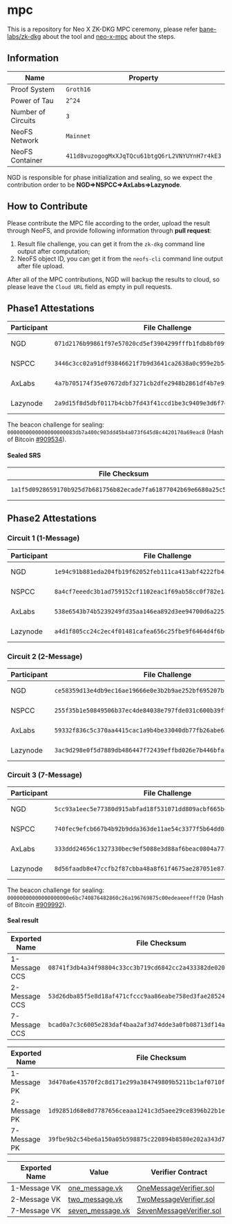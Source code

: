 # mpc

This is a repository for Neo X ZK-DKG MPC ceremony, please refer [bane-labs/zk-dkg](https://github.com/bane-labs/zk-dkg) about the tool and [neo-x-mpc](https://github.com/bane-labs/zk-dkg/blob/main/neo-x-mpc.md) about the steps.

## Information

|Name              |Property                                      |
|------------------|----------------------------------------------|
|Proof System      |`Groth16`                                     |
|Power of Tau      |`2^24`                                        |
|Number of Circuits|`3`                                           |
|NeoFS Network     |`Mainnet`                                     |
|NeoFS Container   |`411d8vuzogogMxXJqTQcu61btgQ6rL2VNYUYnH7r4kE3`|

NGD is responsible for phase initialization and sealing, so we expect the contribution order to be **NGD=>NSPCC=>AxLabs=>Lazynode**.

## How to Contribute

Please contribute the MPC file according to the order, upload the result through NeoFS, and provide following information through **pull request**:

1. Result file challenge, you can get it from the `zk-dkg` command line output after computation;
2. NeoFS object ID, you can get it from the `neofs-cli` command line output after file upload.

After all of the MPC contributions, NGD will backup the results to cloud, so please leave the `Cloud URL` field as empty in pull requests.

## Phase1 Attestations

|Participant|File Challenge                                                    |NeoFS Object ID                               |Cloud URL                                                        |
|-----------|------------------------------------------------------------------|----------------------------------------------|-----------------------------------------------------------------|
|NGD        |`071d2176b99861f97e57020cd5ef3904299fffb1fdb8bf0994d9bbf5e36f60ad`|`4t51oBmnwu3UHpC35HAS3aoF2jcMtjmpL9df7vZR447r`|https://zkstorage.blob.core.windows.net/zk-blob/Phase1_1_NGD     |
|NSPCC      |`3446c3cc02a91df93846621f7b9d3641ca2638a0c959e2b5e03bc37823f27625`|`4QNXbGzU3ooJgpsR7EVawyKgtrQSDDw5BwdLYeND9gZT`|https://zkstorage.blob.core.windows.net/zk-blob/Phase1_2_NSPCC   |
|AxLabs     |`4a7b705174f35e07672dbf3271cb2dfe2948b2861df4b7e98fece41fe8c3f21e`|`CpbUnRe4qnxQZQH1SrKqCuCXo8aBis4HsuKDeN2ghB6w`|https://zkstorage.blob.core.windows.net/zk-blob/Phase1_3_AxLabs  |
|Lazynode   |`2a9d15f8d5dbf0117b4cbb7fd43f41ccd1be3c9409e3d6f7da4964aa6447547c`|`8q5JMQ6x3ELp2XkLeqtGpGGHEiqgvRXL4a6AyHHvobi2`|https://zkstorage.blob.core.windows.net/zk-blob/Phase1_4_Lazynode|

The beacon challenge for sealing: `0000000000000000000083db7a400c903dd45b4a073f645d8c4420170a69eac8` (Hash of Bitcoin [#909534](https://btcscan.org/block/0000000000000000000083db7a400c903dd45b4a073f645d8c4420170a69eac8)).

#### Sealed SRS

|File Checksum                                                     |NeoFS Object ID                               |Cloud URL                                                         |
|------------------------------------------------------------------|----------------------------------------------|------------------------------------------------------------------|
|`1a1f5d0928659170b925d7b681756b82ecade7fa61877042b69e6680a25c53ff`|`H9i8kUoujytHrsGBRpfWc91M1fE7KnptvFAVgx6nFRx9`|https://zkstorage.blob.core.windows.net/zk-blob/Phase1_seal_result|

## Phase2 Attestations

### Circuit 1 (1-Message)

|Participant|File Challenge                                                    |NeoFS Object ID                               |Cloud URL                                                          |
|-----------|------------------------------------------------------------------|----------------------------------------------|-------------------------------------------------------------------|
|NGD        |`1e94c91b881eda204fb19f62052feb111ca413abf4222fb4ae46b7af4badb557`|`9nZsqb8n3VsjzKWotU8J3gKivsjpBV9MKMdMdpczdZgR`|https://zkstorage.blob.core.windows.net/zk-blob/Phase2_1_1_NGD     |
|NSPCC      |`8a4cf7eeedc3b1ad759152cf1102eac1f69ab58cc0f782e1acbdd7b4023688a3`|`BS1gXCsnwnXH3C9K9MS9Y8RA3NmdXHnaPZNjQx3eQe2Y`|https://zkstorage.blob.core.windows.net/zk-blob/Phase2_1_2_NSPCC   |
|AxLabs     |`538e6543b74b5239249fd35aa146ea892d3ee94700d6a225a7255c1917e09781`|`5BCRFC4B4iU4XPVsraVFyh69nphZHsZuLtrNhX6Rdn6j`|https://zkstorage.blob.core.windows.net/zk-blob/Phase2_1_3_AxLabs  |
|Lazynode   |`a4d1f805cc24c2ec4f01481cafea656c25fbe9f6464d4f6b636e060388951082`|`8xs2wdLiVywCid4Wt6tqQoCQVMT7dEiZJJF5tnpwNWFC`|https://zkstorage.blob.core.windows.net/zk-blob/Phase2_1_4_Lazynode|

### Circuit 2 (2-Message)

|Participant|File Challenge                                                    |NeoFS Object ID                               |Cloud URL                                                          |
|-----------|------------------------------------------------------------------|----------------------------------------------|-------------------------------------------------------------------|
|NGD        |`ce58359d13e4db9ec16ae19666e0e3b2b9ae252bf695207bcb15349a50cf3f19`|`DHBCUUaCEoQnxu9VFSPoprfTLqhSKKe9yf2sjFgz8Kat`|https://zkstorage.blob.core.windows.net/zk-blob/Phase2_2_1_NGD     |
|NSPCC      |`255f35b1e50849506b37ec4de84038e797fde031c600b39f9a5737ba26edf89f`|`3Wu65swwiSKHZVPLRouDUC1atQ556uGcDiekwAa7vThE`|https://zkstorage.blob.core.windows.net/zk-blob/Phase2_2_2_NSPCC   |
|AxLabs     |`59332f836c5c370aa4415cac1a9b4be33040db77fb26abe689ed515a319ea448`|`4qRpGkdjfkcWkKRSjM2R859FG86zNNCN5b9P6yZpsFGK`|https://zkstorage.blob.core.windows.net/zk-blob/Phase2_2_3_AxLabs  |
|Lazynode   |`3ac9d298e0f5d7889db486447f72439effbd026e7b446bfa537edff256992488`|`58ttsLQa9moUzULoNjggEYqucDbjPBYwv7L5fkv8pSSa`|https://zkstorage.blob.core.windows.net/zk-blob/Phase2_2_4_Lazynode|

### Circuit 3 (7-Message)

|Participant|File Challenge                                                    |NeoFS Object ID                               |Cloud URL                                                          |
|-----------|------------------------------------------------------------------|----------------------------------------------|-------------------------------------------------------------------|
|NGD        |`5cc93a1eec5e77380d915abfad18f531071dd809acbf665bdb08b602f463e821`|`96x52Scb6iidhUJE1YMCMzCUUbzHqqxriqBmp8Jh2smV`|https://zkstorage.blob.core.windows.net/zk-blob/Phase2_3_1_NGD     |
|NSPCC      |`740fec9efcb667b4b92b9dda363de11ae54c3377f5b64dd08e05247eaedf22e5`|`6b4HEzEibnHyhEKGPSswq64xi584dhofEpQEmZBmaphJ`|https://zkstorage.blob.core.windows.net/zk-blob/Phase2_3_2_NSPCC   |
|AxLabs     |`333ddd24656c1327330bec9ef5088e3d88af6beac0804a77bf050dae29800d0d`|`8Xt2oo9LbvzHeBK7MRyja4MjJtpu1u4N6eaB1sHRsTRy`|https://zkstorage.blob.core.windows.net/zk-blob/Phase2_3_3_AxLabs  |
|Lazynode   |`8d56faadb8e47ccfb2f87cbba48a8f61f4675ae287051e87a68a3da61fe1e6d6`|`5vDCeTE7ynv5ydL17MmRrj9rWsrNy44Me1LHBvxuFtGR`|https://zkstorage.blob.core.windows.net/zk-blob/Phase2_3_4_Lazynode|

The beacon challenge for sealing: `00000000000000000000e6bc740876482860c26a196769875c00edeaeeefff20` (Hash of Bitcoin [#909992](https://btcscan.org/block/00000000000000000000e6bc740876482860c26a196769875c00edeaeeefff20)).

#### Seal result

|Exported Name|File Checksum                                                     |NeoFS Object ID                               |Cloud URL                                                        |
|-------------|------------------------------------------------------------------|----------------------------------------------|-----------------------------------------------------------------|
|1-Message CCS|`08741f3db4a34f98804c33cc3b719cd6842cc2a433382de020a371999f5be3ae`|`8f6m4RUvgNDyo7gdFhEJQEAqkdaTzEj4oYuLVxfRJP4S`|https://zkstorage.blob.core.windows.net/zk-blob/one_message.ccs  |
|2-Message CCS|`53d26dba85f5e8d18af471cfccc9aa86eabe758ed3fae28524d4f7b406d76289`|`Fqzn6PvAhmmYWVBRV8dVRWwAL3T8JHgycBfjS7A18z6f`|https://zkstorage.blob.core.windows.net/zk-blob/two_message.ccs  |
|7-Message CCS|`bcad0a7c3c6005e283daf4baa2af3d74dde3a0fb08713df14ae1772e30cfaa2b`|`2jNd8acKHBb5s6matnED49MCo36vTMWXbfjocT7Xcub7`|https://zkstorage.blob.core.windows.net/zk-blob/seven_message.ccs|

|Exported Name|File Checksum                                                     |NeoFS Object ID                               |Cloud URL                                                       |
|-------------|------------------------------------------------------------------|----------------------------------------------|----------------------------------------------------------------|
|1-Message PK |`3d470a6e43570f2c8d171e299a384749809b5211bc1af0710f6d45b56ec69373`|`HZVzrU7348zztWvgBTM3xkpvZ6BNNJMGDrKyeDDTHZLw`|https://zkstorage.blob.core.windows.net/zk-blob/one_message.pk  |
|2-Message PK |`1d92851d68e8d7787656ceaaa1241c3d5aee29ce8396b22b1eaa4cffeeb442cc`|`HKEeCskBjnL5yJGXYP4EfakVaDsw3aAJ64FXavDhpv4E`|https://zkstorage.blob.core.windows.net/zk-blob/two_message.pk  |
|7-Message PK |`39fbe9b2c54be6a150a05b598875c220894b8580e202a343d7974e133b6eca10`|`A1DTHYvdnzrgEJP14yzt2T8AXsuM3YaNDoe3LoMWXepT`|https://zkstorage.blob.core.windows.net/zk-blob/seven_message.pk|

|Exported Name|Value                                     |Verifier Contract                                               |
|-------------|------------------------------------------|----------------------------------------------------------------|
|1-Message VK |[one_message.vk](./vks/one_message.vk)    |[OneMessageVerifier.sol](./contracts/OneMessageVerifier.sol)    |
|2-Message VK |[two_message.vk](./vks/two_message.vk)    |[TwoMessageVerifier.sol](./contracts/TwoMessageVerifier.sol)    |
|7-Message VK |[seven_message.vk](./vks/seven_message.vk)|[SevenMessageVerifier.sol](./contracts/SevenMessageVerifier.sol)|

